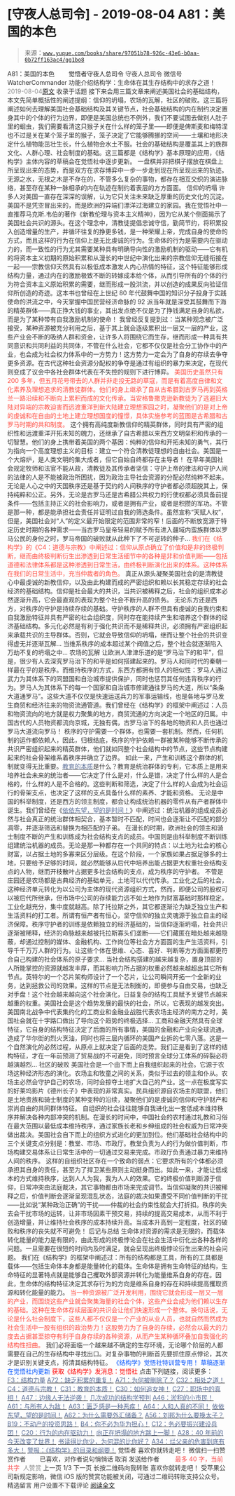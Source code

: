 # [守夜人总司令] - 2019-08-04 A81：美国的本色

> 来源：[`www.yuque.com/books/share/97051b78-926c-43e6-b0aa-0b72ff163ac4/gg1bo8`](https://www.yuque.com/books/share/97051b78-926c-43e6-b0aa-0b72ff163ac4/gg1bo8)

<ne-p id="520f42f3293818f927861ebbd5b15da4_p_0" data-lake-id="520f42f3293818f927861ebbd5b15da4_p_0"><ne-text id="ufac09187" style="color: rgb(51, 51, 51);">A81：美国的本色</ne-text></ne-p> <ne-p id="bf2b15588f39d8dc91fe5128785bfda3" data-lake-id="bf2b15588f39d8dc91fe5128785bfda3"><ne-text id="uabcde319" ne-fontsize="12" style="color: rgb(255, 255, 255);">原创</ne-text><ne-text id="ua5c4a802" ne-fontsize="14">觉悟者</ne-text><ne-text id="u9461859d" ne-fontsize="14">守夜人总司令</ne-text></ne-p> <ne-p id="718646d6d07cdb38be3289e86f3ed1dc" data-lake-id="718646d6d07cdb38be3289e86f3ed1dc"><ne-text id="u952eb023" ne-fontsize="14" ne-bold="true" style="color: rgb(51, 51, 51);">守夜人总司令</ne-text></ne-p> <ne-p id="ddd2f9303a340da4b1385fd2639e9ee7" data-lake-id="ddd2f9303a340da4b1385fd2639e9ee7"><ne-text id="ued12c530" ne-fontsize="14" style="color: rgb(51, 51, 51);">微信号</ne-text><ne-text id="u3794f773" ne-fontsize="14" style="color: rgb(51, 51, 51);">WatcherCommander</ne-text></ne-p> <ne-p id="bfdbf55a8c20d796da91823f794e7c44" data-lake-id="bfdbf55a8c20d796da91823f794e7c44"><ne-text id="u0448e53c" ne-fontsize="14" style="color: rgb(51, 51, 51);">功能介绍</ne-text><ne-text id="u742ad9d2" ne-fontsize="14" style="color: rgb(51, 51, 51);">结构学：生命体在其生存结构中的求存之道！</ne-text></ne-p> <ne-p id="ed02a7c89f22168260e57f93c8ed1e43" data-lake-id="ed02a7c89f22168260e57f93c8ed1e43"><ne-text id="u61c2d6e9" style="color: rgb(140, 140, 140);">2019-08-04</ne-text>[<ne-text id="ueba7d2b9" ne-fontsize="14">原文</ne-text>](https://mp.weixin.qq.com/s?__biz=MzAxNDk1NjI2Mw==&mid=2247484681&idx=1&sn=14ab50cf82c3d5292d20ca7f973ad595&chksm=9b8a2681acfdaf97b283b0951b639cf81ea2a17c001864032d326be505907930f9a03f8f949e&scene=27#wechat_redirect&cpage=327)</ne-p> <ne-p id="1ab060e07e38ad47fc9210e73bb4812a" data-lake-id="1ab060e07e38ad47fc9210e73bb4812a"><ne-text id="u04ad0c49" style="color: rgb(51, 51, 51);">收录于话题</ne-text></ne-p> <ne-p id="82f665627c2849453f43d7df980d9653" data-lake-id="82f665627c2849453f43d7df980d9653"><ne-text id="u114e04c5" style="color: rgb(51, 51, 51);">接下来会用三篇文章来阐述美国社会的基础结构，本文先简单概括性的阐述提纲：信仰的坍塌，农场的瓦解，社区的破败。这三篇将阐述如何去理解美国社会基础结构及其关键节点，社会基础结构的内在制约决定置身其中的个体的行为边界，即便是美国总统也不例外，我们不要试图去做别人肚子里的蛔虫，我们需要看清这只猴子关在什么样的笼子里——即便是俾斯麦和梅特涅也不过是关在某个笼子里的猴子，笼子决定了它能够腾挪的空间——土壤和地形决定什么植物能茁壮生长，什么植物会水土不服。社会的基础结构是覆盖其上的族群文化、人群心理、社会制度的基础。这三篇都是《结构学》基本原理的应用，《结构学》主体内容的草稿会在觉悟社中逐步更新。</ne-text></ne-p> <ne-p id="63f3ebb75554704d945537d278814e00" data-lake-id="63f3ebb75554704d945537d278814e00"><ne-text id="u910b4d01" ne-bold="true" style="color: rgb(51, 51, 51);">一盘棋并非把棋子摆放在棋盘上所呈现出来的态势，而是双方在求存博弈中一步一步走到现在所呈现出来的轨迹。无源之水，无根之木是不存在的，不管多么复杂的事物，都存在相互交织的演进脉络，甚至存在某种一脉相承的内在轨迹在制约着表层的方方面面。</ne-text></ne-p> <ne-p id="109a0e1515770a3a94b8647f7f339900" data-lake-id="109a0e1515770a3a94b8647f7f339900"><ne-text id="ud49ad9ca" ne-bold="true" style="color: rgb(51, 51, 51);">信仰的坍塌</ne-text></ne-p> <ne-p id="03a1ff89481bb5d107a220709d302767" data-lake-id="03a1ff89481bb5d107a220709d302767"><ne-text id="u31a05fb7" style="color: rgb(51, 51, 51);">许多人对美国一直存在深深的误解，认为它只关注未来缺乏厚重的历史文化的沉淀。美国不是凭空冒出来的，而是欧洲的异端们漂洋过海建立的家园。我在觉悟社中一直推荐马克斯.韦伯的著作《新教伦理与资本主义精神》，因为它从某个侧面揭示了美国社会共识的源头。在这个理念中，清教徒提倡忠诚守信，勤简节约，将积累投入创造增量的生产，并循环往复的挣更多钱，是一种荣耀上帝，完成自身的使命的方式，而且这样的行为在信仰上是无比虔诚的行为。生命体的行为是需要内在驱动力的，而一致性的行为尤其需要某种具有明确导向性的激励机制的驱动——</ne-text><ne-text id="ud7d98d85" ne-bold="true" style="color: rgb(51, 51, 51);">它有机的将资本主义初期的原始积累和从漫长的中世纪中演化出来的宗教信仰无缝衔接在一起——宗教信仰天然具有以极低成本激发人内心热情的特征，这个特征能够形成结构力量，通过内在的激励极致不断的转嫁成本给个体，从而引导所有的个体的行为符合资本主义原始积累的需要，继而形成一股洪流，并以创造的成果反向验证信仰所创造的奇迹。</ne-text><ne-text id="u0e8b2cfc" style="color: rgb(51, 51, 51);">这本书也曾经在上世纪 80 年代鼓舞中国的知识分子投身于实践使命的洪流之中，今天掌握中国民营经济命脉的 92 派当年就是深受其鼓舞而下海的精英群体——</ne-text><ne-text id="ub54eac89" ne-bold="true" style="color: rgb(51, 51, 51);">真正挣大钱的事业，其出发点绝不仅是为了挣钱满足自身的私欲，而是为了某种带有自我激励机制的使命！</ne-text></ne-p> <ne-p id="8d3ff81b77c2754d69f086297c820a00" data-lake-id="8d3ff81b77c2754d69f086297c820a00"><ne-text id="uac0e2ea9" style="color: rgb(51, 51, 51);">我曾经反复提到过：当某种观念被广泛接受，某种资源被充分利用之后，基于其上就会逐级累积出一层又一层的产业，这些产业会不断的吸纳人群和资金，让许多人将围绕它而生存，继而形成一种具有共同意识和共同利益的共同体，不管在什么社会，它都不仅仅是社会分工协作中的产业，也会成为社会权力体系中的一方势力！这方势力一定会为了自身的存续去争夺更多资源。在古代这种社会资源分配权的争夺是通过有组织的暴力来决定，在现代则变成了议会中各社会群体代表在不失控的规则下进行博弈。</ne-text></ne-p> <ne-p id="cf9f1d2758fd7645816420331a613827" data-lake-id="cf9f1d2758fd7645816420331a613827"><ne-text id="u3c5285f0" style="color: rgb(255, 76, 65);">美国历史虽然只有 200 多年，但五月花号带去的人群并非走投无路的草寇，而是有着高度自律和文化素养及理想追求的清教徒群体。他们的身上继承了自从古希腊到古罗马再到英格兰一路沿续和不断向上累积而成的文化传承。当安格鲁撒克逊新教徒为了逃避旧大陆对异端的宗教迫害而远渡重洋到新大陆建立理想家园之时，凝聚他们的是对上帝的虔诚和在自由的土地上建立理想国度的憧憬，具体实施参考的蓝图是古希腊和古罗马时期的共和制度。</ne-text></ne-p> <ne-p id="7c556afff1cdff3d4f9894d5f47a91fe" data-lake-id="7c556afff1cdff3d4f9894d5f47a91fe"><ne-text id="u00bafabd" style="color: rgb(51, 51, 51);">这个拥有高纯度新教信仰的精英群体，同时具有严密的组织性和远渡重洋开拓未知的魄力，还继承了自古希腊以来西方文明垒积和传承的一切智慧。他们的身上携带着美国的两个基因：纯粹的信仰和开拓未知的勇气，其行为指向一个高度理想主义的目标：建立一个符合清教徒理想的自由社会。美国是一个大熔炉，是人类文明的集大成者，但它自始自终都存在主导者！</ne-text></ne-p> <ne-p id="a888e21a018fc43e17096368e9cafff6" data-lake-id="a888e21a018fc43e17096368e9cafff6"><ne-text id="u5ef2e465" style="color: rgb(51, 51, 51);">在早年美国社会规定牧师和法官不能从政，清教徒及其传承者坚信：守护上帝的律法和守护人间的法律的人是不能被政治所困扰，因为政治主导社会资源的分配必然纯粹不起来。无论是人心之中的天国秩序还是基于契约的人间秩序的守护者都必须超脱其上，保持纯粹和公正。另外，无论是古罗马还是古希腊公共权力的行使权都必须具备前提条件——包括主持正义的社会影响力，或者是拥有产业，或者是积攒的军功。不管是那一种，都是能承担社会责任并证明过自我的筛选条件。虽然宣称“天赋人权”，但是，美国社会对“人”的定义最开始限定的范围非常的窄！后面的不断放宽源于特定历史时期的各种需求——当古罗马皇帝轻易的赋予所有进入疆域内蛮族群体以罗马公民的身份之时，罗马帝国的破败就从此种下了不可逆转的种子…</ne-text></ne-p> <ne-p id="31a14782e2e5a1c07a28038464a84651" data-lake-id="31a14782e2e5a1c07a28038464a84651"><ne-text id="u711dc574" style="color: rgb(255, 76, 65);">我们在《结构学》的《C4：道德与宗教》中阐述过：信仰从原点确立了价值和是非的终极判断，继而由终极判断衍生出渗透到日常生活细节中的各种是非和价值判断——包括道德和法律体系都是这种渗透到日常生活，由终极判断演化出来的体系。这种体系在我们的日常生活中，充当仲裁者的角色。</ne-text></ne-p> <ne-p id="4428bc9021212b849c01db0ef954e525" data-lake-id="4428bc9021212b849c01db0ef954e525"><ne-text id="u3f716622" ne-bold="true" style="color: rgb(51, 51, 51);">真正从源头凝聚美国社会的是清教徒心中最虔诚的新教信仰，以及由此构建而成的严密组织和赖以长其稳定存续的社会经济的基础结构。</ne-text><ne-text id="uc7a972ae" style="color: rgb(51, 51, 51);">信仰是社会最大的共识，当共识被稀释之后，社会的组织成本必然逐渐升高，它会最直观的表现为整个社会不断升高的债务。</ne-text></ne-p> <ne-p id="fc7acfc9fd8d13b74adf1c7562f16087" data-lake-id="fc7acfc9fd8d13b74adf1c7562f16087"><ne-text id="u5d40841e" style="color: rgb(51, 51, 51);">无论东方还是西方，对秩序的守护是持续存续的基础。守护秩序的人群不但具有虔诚的自我约束和自我激励特征并具有严密的社会组织度，同时存在能持续产生和培养这个群体的经济基础结构。多元化必然是有利于强化共识而不是稀释共识，必须拥有严密组织起来承载共识的主导群体。否则，它就会导致信仰的坍塌，继而让整个社会的共识变得虚无并逐渐瓦解… 当维系秩序的成本超过某个阀值之后，整个社会就逐渐陷入万劫不复的坍塌之中…</ne-text></ne-p> <ne-p id="6bbcb0fc2a1fbe8bbc292945a4cf9bf9" data-lake-id="6bbcb0fc2a1fbe8bbc292945a4cf9bf9"><ne-text id="uccbc8fc4" ne-bold="true" style="color: rgb(51, 51, 51);">农场的瓦解</ne-text></ne-p> <ne-p id="bc3840790bcc9a57abedb4b981769c06" data-lake-id="bc3840790bcc9a57abedb4b981769c06"><ne-text id="u62e8a8c8" style="color: rgb(51, 51, 51);">让欧洲人津津乐道的是“罗马治下的和平”，但是，很少有人去深究罗马治下的和平是如何搭建起来的。罗马人和同时代的秦朝一样最在乎的是秩序。而维持秩序的方式，东西方都拥有惊人的相似性：罗马人通过武力为其体系下的同盟国和自治城市提供保护，同时也惩罚其任何违背秩序的行为。罗马人为其体系下的每一个国家和自治城市修建通往罗马的大道，所以“条条大道通罗马”。这些大道不仅仅是快速运送兵力的军事运输线，也是各地与罗马发生商贸和经济往来的物资流通管道。我们曾经在《结构学》的框架中阐述过：</ne-text><ne-text id="u048ddabf" ne-bold="true" style="color: rgb(51, 51, 51);">人员和物资流向的地方就是权力聚集的地方，商贸流通的方向决定一个地区的归属。</ne-text><ne-text id="ub560b7a8" style="color: rgb(51, 51, 51);">中国古代的人员物资都流向京城，无独有偶，古罗马治下的各地的物资和人员也通过罗马大道流向罗马！</ne-text></ne-p> <ne-p id="44db9e226c6fc4fbd61056a5aedb4b26" data-lake-id="44db9e226c6fc4fbd61056a5aedb4b26"><ne-text id="u275f5b73" ne-bold="true" style="color: rgb(51, 51, 51);">秩序的守护需要一个群体，也需要一套机制。然而，任何机制的运作都依赖人，因此，归根结底，秩序的守护依赖一群被某种能够不断传承的共识严密组织起来的精英群体，他们就如同整个社会结构中的节点，这些节点构建起来的社会骨架维系着秩序并确立了边界。</ne-text></ne-p> <ne-p id="e70e2facfefd4314505efb9a071601d4" data-lake-id="e70e2facfefd4314505efb9a071601d4"><ne-text id="u5808a51f" style="color: rgb(51, 51, 51);">如此一来，产生和训练这个群体的机制就变得无比重要。</ne-text>[<ne-text id="ufebfac2e" style="color: rgb(87, 107, 149);">教育的本质</ne-text>](http://mp.weixin.qq.com/s?__biz=MzAxNDk1NjI2Mw==&mid=2247484645&idx=1&sn=0c19e963af345ec0d157348555f45482&chksm=9b8a276dacfdae7bb43eb0602bf7d9fdc827d0675a7350f893c5b3b43986de58782355a2065d&scene=21#wechat_redirect)<ne-text id="ub21a5874" style="color: rgb(51, 51, 51);">是什么？教育是统治群体的专利，它本质上是用来培养社会未来的统治者——它决定了什么是对，什么是错，决定了什么样的人是合格的，什么样的人是不合格的。这些判断和筛选，决定了什么样的人会成为社会运行的骨架支点，也决定了这样的支点具备什么样的素养、才能和资格。</ne-text></ne-p> <ne-p id="d1bb6cb25d24c7a8d8d648b9d6881057" data-lake-id="d1bb6cb25d24c7a8d8d648b9d6881057"><ne-text id="u8b83fbc9" style="color: rgb(51, 51, 51);">无论是中国的科举制度，还是西方的领主制度，都会让构成统治机器的零件从有产者群体中诞生。我们曾经在《</ne-text>[<ne-text id="u31479885" style="color: rgb(87, 107, 149);">依依东望，望的是时间！</ne-text>](http://mp.weixin.qq.com/s?__biz=MzAxNDk1NjI2Mw==&mid=2247483947&idx=1&sn=1dcdd529b9dad09a00b6e3e2b14c8245&chksm=9b8a21a3acfda8b5fe1dae1c8979dec0be990a569bc03372af815b4e0f08913e938d57aa6b25&scene=21#wechat_redirect)<ne-text id="u6b3d824e" style="color: rgb(51, 51, 51);">》中阐述过：统治机器的组成成员必然与社会真正的统治群体相契合，基本暂时不匹配，时间也会逐渐让不匹配的部分凋零，并逐渐筛选和替换为相匹配的子弟。</ne-text></ne-p> <ne-p id="7eb9835c87c4157430411e3c606960b6" data-lake-id="7eb9835c87c4157430411e3c606960b6"><ne-text id="ua014274b" style="color: rgb(51, 51, 51);">在漫长的时期，欧洲社会的领主和骑士制度不断的产生和训练成为社会结构支点的成员。中国则是由科举制度不断训练组建统治机器的成员。无论是那一种都存在一个共同的特点：以土地为社会的核心财富，以占据土地的多寡来区分层级。在这个阶段，一个家族如果占据足够多的土地，只要给予足够的时间，就必然能够从后代中培养出能占据更大权重社会结构支点的人物，继而开枝散叶占据更多社会结构的支点，成为秩序的守护者。</ne-text></ne-p> <ne-p id="bf2336da06a229cda3a43054346ab655" data-lake-id="bf2336da06a229cda3a43054346ab655"><ne-text id="ud7bc123f" style="color: rgb(51, 51, 51);">不管是庄园还是农场都是古典经济的基础单元，土地可以代代传承。工业化之后的社会，这种经济单元转化为以公司为主体的现代资源组织方式，然而，即便公司的股权可以被后代所继承，但市场中公司的存续能力远不如土地作为财富基础时那样稳定。工业化越充分，集中度就越高。除了托拉斯之外，其它都逐渐沦为缺乏独立生产和生活资料的打工者。所谓有恒产者有恒心，坚守信仰的独立灵魂源于独立自主的经济保障。秩序守护者的训练是依赖独立的经济基础的，当信仰逐渐坍塌，社会共识逐渐被稀释，经济的命脉越来越被托拉斯寡头们垄断——它们藏匿在暗处越来越隐蔽，却通过控制的媒体、金融机构、工作岗位等社会方方面面的生产生活资料，引导千千万万人群的行为。让这些个体在思维、心态、喜好、判断等方方面面都更符合自己构建的社会体系的原子要求…</ne-text></ne-p> <ne-p id="6af729b34ae04f42f942a76ac3cf7162" data-lake-id="6af729b34ae04f42f942a76ac3cf7162"><ne-text id="ua6b26d0b" style="color: rgb(51, 51, 51);">当社会结构搭建的越来越复杂，置身顶部的人所能掌控的资源就越发丰厚，而其影响力所占据的权重必然越来越超出其它所有节点。英特尔的一个芯片架构师设计了一个芯片，让公司瞬间开拓一个全新的业务，达到拯救公司的效果。这样的节点是无法制衡的，即便参与自由交易，也缺乏对手盘！这个社会越来越向这个社会演化，日益复杂的结构工具赋予关键节点越来越重的权重。美国社会是这个趋势发展的最快的社会，所以，它表现的越发突出。美国南北战争中代表集约化的工商业和金融业战胜代表农场主经济的南方之时，美国社会就在十字路口做出了导向这个趋势的终极选择…</ne-text></ne-p> <ne-p id="5dd574b6deb4f2b4fba51f13e66e33b6" data-lake-id="5dd574b6deb4f2b4fba51f13e66e33b6"><ne-text id="u72d71059" style="color: rgb(51, 51, 51);">工商和金融天然具有全球特征，它自身的结构特征决定了后面的所有事情，美国的金融和产业向全球流通，造成了华尔街的烈火烹油，同时也将三层内循环的美国产业拆的七零八落。这是一个自然演化的必然过程，从原点上就决定了后面的走势。我们正是看到了这样的结构特征，才在一年前预测了贸易战的不可避免，同时预言全球分工体系的碎裂必将越演越烈…</ne-text></ne-p> <ne-p id="667f46cae60abac18371b7629c1fe0cf" data-lake-id="667f46cae60abac18371b7629c1fe0cf"><ne-text id="uf91bab8f" ne-bold="true" style="color: rgb(51, 51, 51);">社区的破败</ne-text></ne-p> <ne-p id="45588d2d30bf2789ec2a1954e3da98cc" data-lake-id="45588d2d30bf2789ec2a1954e3da98cc"><ne-text id="u67bb2a67" style="color: rgb(51, 51, 51);">美国社会是一个由下而上自我组织起来的社会。它源于农场这种经济形态的演化。农场主和牧童之间的关系，类似于过去的领主和仆从。农场主必然会守护自己的农场，同时会掠夺土地扩大自己的产业。这一点在极度写实的好莱坞影片《德州长子》中表现的非常真实。民兵组织源自农场主的联盟，他们是土地贵族和骑士制度的某种变种的沿续，凝聚他们的是虔诚的信仰和守护财产和崇尚自由的共同群体特征。</ne-text></ne-p> <ne-p id="829f84f68eb5e2c19dc58bd7c81288db" data-lake-id="829f84f68eb5e2c19dc58bd7c81288db"><ne-text id="uff775352" style="color: rgb(51, 51, 51);">自组织的社会往往能够自我进化出一套低成本维持秩序并解决各种内部冲突的机制。在漫长的时间中，中国社会的农村通过礼教和习俗在最大范围以最低成本维持秩序，通过家族长老和乡绅组成的社会权威为日常冲突做出裁决。美国社会自下而上的组织方式进化的更加到位。他们基础社会结构中的三个关键支点分别是：教堂、市场、市政厅。教堂负责为人的行为做价值判断，市场构建交易体系让日常生活中的一切通过交易来完成。市政厅负责通过暴力来维持人间的秩序。</ne-text></ne-p> <ne-p id="9c2cccc15c123181a2d1a11ce744a324" data-lake-id="9c2cccc15c123181a2d1a11ce744a324"><ne-text id="ud867caee" style="color: rgb(51, 51, 51);">这样的自组织社区存在一个致命的弱点：它要求所有的个体都必须承担其自身的责任，甚至为了捍卫某些原则主动挺身而出。如此一来，才能让低成本的方式维持秩序，达到人人为我，我为人人的效果。它的终极价值判断源于信仰，日常冲突由法庭裁决，其它事物都由市场来完成调节。当信仰凝聚的共识被稀释之后，价值判断会逐渐呈现混乱状态，法庭的裁决如果遭受不同价值判断的干扰——比如说“某种政治正确”的干扰——仲裁的社会约束性就会大打折扣。秩序的失去会干扰市场的运转，让非市场因素干预交易，持续的提高交易成本，从而不利于创造增量，并让维持社会秩序的成本持续升高。当成本升高到一定程度，社区的破败和秩序的丧失就不可避免！</ne-text></ne-p> <ne-p id="03e0641ab54c335884cd9b2f24d5347b" data-lake-id="03e0641ab54c335884cd9b2f24d5347b"><ne-text id="uff0f2a4e" ne-bold="true" style="color: rgb(51, 51, 51);">后记与总结</ne-text></ne-p> <ne-p id="e324a08b1ca216e26905e5fdd01e7933" data-lake-id="e324a08b1ca216e26905e5fdd01e7933"><ne-text id="u964f7cde" style="color: rgb(51, 51, 51);">生命体对资源的需求是无限的，而载体转化能量的能力是有限的，由此形成的终极悖论会在社会生活中衍化出各种各样的问题。一旦需要在很短的时间内及时满足，就会呈现出终极悖论衍生出来的社会问题。</ne-text></ne-p> <ne-p id="f621223bf14aa11e417572ab66176fdf" data-lake-id="f621223bf14aa11e417572ab66176fdf"><ne-text id="uebcf5ee2" style="color: rgb(51, 51, 51);">我们在《结构学》的框架中阐述过：所有的结构都是工具，所有的工具都是载体——包括生命体本身都是能量转化的载体。生命体是拥有生命特征的结构，生命特征的显著特点就是能够自己攫取外部资源并转化为能量维系自身的存在。因此，生命体的结构特征决定其求存行为的方向是维系自身的存在和持续提高攫取资源和转化能量的能力。</ne-text></ne-p> <ne-p id="70b616711a886c67afba5b47e6547ac9" data-lake-id="70b616711a886c67afba5b47e6547ac9"><ne-text id="u00ae1de2" style="color: rgb(255, 76, 65);">当一种资源被广泛开发利用，围绕它就会形成一层又一层的产业，而围绕这些产业就会聚集海量的社会个体，这些产业会成为他们赖以生存的基础。这种在生命体存续层面的共识会让他们快速形成一个整体。换句话说，无论是什么社会制度下，这些人都不仅仅是一个产业的从业人员，也就自然而然成为社会生活中一股有组织的政治势力！这股势力为了自身的存续，必然会以最大的力度去占据甚至掠夺有利于自身存续的各种资源，从而产生某种循环叠加自我强化的结构性扭曲。</ne-text></ne-p> <ne-p id="53d6406935a64fd97d8d0b3170ef727c" data-lake-id="53d6406935a64fd97d8d0b3170ef727c"><ne-text id="u537ba4c9" ne-bold="true" style="color: rgb(51, 51, 51);">我们必将面临一个越来越不确定的生存环境，无论哪个阶层的人都需要在自己的生存结构中寻找出口。对复杂事物的判断首先要抓住原点悖论，其次才是识别关键支点，捋清其结构特征。</ne-text></ne-p> <ne-p id="e80dcfd2f2d5d2eab5156a62f05fbcfe" data-lake-id="e80dcfd2f2d5d2eab5156a62f05fbcfe" ne-alignment="center"><ne-text id="u457562a0" ne-fontsize="13" style="color: rgb(0, 82, 255);">《结构学》觉悟社特训营专用！</ne-text></ne-p> <ne-p id="3ba55cd95a7975e5bcf5e045ec95044e" data-lake-id="3ba55cd95a7975e5bcf5e045ec95044e" ne-alignment="center"><ne-text id="u1e9ddd80" ne-fontsize="13" style="color: rgb(0, 82, 255);">草稿逐渐在觉悟社内更新</ne-text></ne-p> <ne-p id="27a662b97577a225901090e7fb959dc3" data-lake-id="27a662b97577a225901090e7fb959dc3" ne-alignment="center"><ne-text id="ue1a99c20" style="color: rgb(255, 0, 0);">获取《结构学》发消息</ne-text><ne-text id="uf5709250" ne-bold="true" style="color: rgb(255, 0, 0);">：觉悟社</ne-text></ne-p>  <ne-p id="4cef90739307e1ada4284131881a01d4" data-lake-id="4cef90739307e1ada4284131881a01d4" ne-alignment="center"><ne-card data-card-name="image" data-card-type="inline" id="kOW2F" data-event-boundary="card" style="color: rgb(51, 51, 51);"><ne-p id="df099f32ea973d7390957682583395b4" data-lake-id="df099f32ea973d7390957682583395b4"><ne-text id="u8b9dc656" ne-fontsize="13" style="color: rgb(51, 51, 51);">点击下列链接，阅读更多：</ne-text></ne-p> <ne-p id="a19baadfc216b98fbdeffcd79e44813a" data-lake-id="a19baadfc216b98fbdeffcd79e44813a">[<ne-text id="u546d9cda" ne-fontsize="13" ne-bold="true" style="color: rgb(87, 107, 149);">F3：结构力量</ne-text>](http://mp.weixin.qq.com/s?__biz=MzAxNDk1NjI2Mw==&mid=2247484256&idx=1&sn=f10d9c530bfd6ea08b25d4bec657c13a&chksm=9b8a20e8acfda9fee057f2df26790f905c898132cac91d833d14e636edb00c20514d63189a88&scene=21#wechat_redirect)</ne-p> <ne-p id="8a40b1fbd672a21e3bedfbde1c1e954c" data-lake-id="8a40b1fbd672a21e3bedfbde1c1e954c">[<ne-text id="uaf9a447a" ne-fontsize="13" ne-bold="true" style="color: rgb(87, 107, 149);">A72：缺乏积累的重复！</ne-text>](http://mp.weixin.qq.com/s?__biz=MzAxNDk1NjI2Mw==&mid=2247484672&idx=1&sn=896a9fed6423a716c368989b5a11045c&chksm=9b8a2688acfdaf9e180280733ee596097c88cfadc440b709a0935b4f7497d972a03b74f8bd2d&scene=21#wechat_redirect)</ne-p> <ne-p id="06e3055f6748f89597bfc3f2168426aa" data-lake-id="06e3055f6748f89597bfc3f2168426aa">[<ne-text id="u2b4d0153" ne-fontsize="13" ne-bold="true" style="color: rgb(87, 107, 149);">A71：为何被删除了？</ne-text>](http://mp.weixin.qq.com/s?__biz=MzAxNDk1NjI2Mw==&mid=2247484668&idx=1&sn=06e2af18dadf47754ad4f5be1cdfcb03&chksm=9b8a2774acfdae62f3380761dbc586fea5a31f99b639d367a556553c30cee786197a3f4473ba&scene=21#wechat_redirect)</ne-p> <ne-p id="c7cc8e75259f41313cec71cc5b5fac75" data-lake-id="c7cc8e75259f41313cec71cc5b5fac75">[<ne-text id="u335ab2e2" ne-fontsize="13" ne-bold="true" style="color: rgb(87, 107, 149);">C32：相处之道！</ne-text>](http://mp.weixin.qq.com/s?__biz=MzAxNDk1NjI2Mw==&mid=2247484658&idx=1&sn=32943edb605fea344e437efb5cd77ed6&chksm=9b8a277aacfdae6cc8e9d256f960d07226086e0d020d68893af2a8b5391771e66626b0d086aa&scene=21#wechat_redirect)</ne-p> <ne-p id="4849540620dd0772ddc087a4a35bc9a6" data-lake-id="4849540620dd0772ddc087a4a35bc9a6">[<ne-text id="u7919cff1" ne-fontsize="13" ne-bold="true" style="color: rgb(87, 107, 149);">C4：道德与宗教！</ne-text>](http://mp.weixin.qq.com/s?__biz=MzAxNDk1NjI2Mw==&mid=2247484608&idx=1&sn=49b58f2f27c117c1c42e6270e8d2d8c2&chksm=9b8a2748acfdae5ea3d03e3a9843d183498241c03b0d57b01b9c315e23757604fd0e1bfdb96f&scene=21#wechat_redirect)</ne-p> <ne-p id="e20cef0ee98bb1b423c071739cbcbba3" data-lake-id="e20cef0ee98bb1b423c071739cbcbba3">[<ne-text id="ud65a7533" ne-fontsize="13" ne-bold="true" style="color: rgb(87, 107, 149);">C31：教育的本质！</ne-text>](http://mp.weixin.qq.com/s?__biz=MzAxNDk1NjI2Mw==&mid=2247484645&idx=1&sn=0c19e963af345ec0d157348555f45482&chksm=9b8a276dacfdae7bb43eb0602bf7d9fdc827d0675a7350f893c5b3b43986de58782355a2065d&scene=21#wechat_redirect)</ne-p> <ne-p id="fec40dbac9f0789b584b4dc4137b352c" data-lake-id="fec40dbac9f0789b584b4dc4137b352c">[<ne-text id="u9996e853" ne-fontsize="13" ne-bold="true" style="color: rgb(87, 107, 149);">C30：如何追女神！</ne-text>](http://mp.weixin.qq.com/s?__biz=MzAxNDk1NjI2Mw==&mid=2247484588&idx=1&sn=de5c95495cc04bcfe8644c3c2bc025c3&chksm=9b8a2724acfdae3286a142c2de506a7494e2d7aa50c990c0e159cedab07b5287040f286dfac6&scene=21#wechat_redirect)</ne-p> <ne-p id="a950622328f78387965ff8d9130f8d79" data-lake-id="a950622328f78387965ff8d9130f8d79">[<ne-text id="ue1b75d01" ne-fontsize="13" ne-bold="true" style="color: rgb(87, 107, 149);">C27：职场中的真相！</ne-text>](http://mp.weixin.qq.com/s?__biz=MzAxNDk1NjI2Mw==&mid=2247484554&idx=1&sn=fec6641c1838970ea6d16cfe1a68f9e1&chksm=9b8a2702acfdae14e71017ee02594f3b47abc738b773bc3dbd5e80968dccae0e90f17977a339&scene=21#wechat_redirect)</ne-p> <ne-p id="4ee15de6f1553a6500e5679b9a6174b8" data-lake-id="4ee15de6f1553a6500e5679b9a6174b8">[<ne-text id="u1e68fde5" ne-fontsize="13" ne-bold="true" style="color: rgb(87, 107, 149);">A47：边缘人无法逆袭！</ne-text>](http://mp.weixin.qq.com/s?__biz=MzAxNDk1NjI2Mw==&mid=2247484476&idx=1&sn=42cd8e7b62b1c430768fe9583a9715b4&chksm=9b8a27b4acfdaea2f7ac778f91e72c9b69a725224a18c6d576f3de7caf0ff91a040bf5622645&scene=21#wechat_redirect)</ne-p> <ne-p id="4dd30e89c25d2d7e70bff0d8181cc8f8" data-lake-id="4dd30e89c25d2d7e70bff0d8181cc8f8">[<ne-text id="uc3d4605c" ne-fontsize="13" ne-bold="true" style="color: rgb(87, 107, 149);">几次成功的结构学预判</ne-text>](http://mp.weixin.qq.com/s?__biz=MzAxNDk1NjI2Mw==&mid=2247484266&idx=1&sn=02ab915e029cbe24d91712f741b3f37c&chksm=9b8a20e2acfda9f4498a5c76204c101ab26e7311f2fb7d3043de108d4ff6e18d72a1c889a569&scene=21#wechat_redirect)</ne-p> <ne-p id="d0892dc6279db7468d36dc72552191c3" data-lake-id="d0892dc6279db7468d36dc72552191c3">[<ne-text id="u7ac9cfc9" ne-fontsize="13" ne-bold="true" style="color: rgb(87, 107, 149);">A46：淤积的小市民！</ne-text>](http://mp.weixin.qq.com/s?__biz=MzAxNDk1NjI2Mw==&mid=2247484472&idx=1&sn=f5df702c026dbb04688151086cdf7493&chksm=9b8a27b0acfdaea6ed5b712d94b3725bf8e322b39101916f48f935c102c433e9c7239b596c9f&scene=21#wechat_redirect)</ne-p> <ne-p id="7962746301277f965df1c7872a6a7520" data-lake-id="7962746301277f965df1c7872a6a7520">[<ne-text id="u83e5ccf3" ne-fontsize="13" ne-bold="true" style="color: rgb(87, 107, 149);">A61：与所有人为敌！</ne-text>](http://mp.weixin.qq.com/s?__biz=MzAxNDk1NjI2Mw==&mid=2247484601&idx=1&sn=c80e839436bd78047d0f5ea3c9e69890&chksm=9b8a2731acfdae27acc75952e866e0642eea99cb2acfeab4101e209ecc728fd94eb2adc7434c&scene=21#wechat_redirect)</ne-p> <ne-p id="621349e83c2a6ae1d4a38c08613b9526" data-lake-id="621349e83c2a6ae1d4a38c08613b9526">[<ne-text id="uf079d4f5" ne-fontsize="13" ne-bold="true" style="color: rgb(87, 107, 149);">A63：匮乏感是一种恶疾！</ne-text>](http://mp.weixin.qq.com/s?__biz=MzAxNDk1NjI2Mw==&mid=2247484613&idx=1&sn=67f0957ae7ffa817652c3cb9f14a13b9&chksm=9b8a274dacfdae5b9fb0ddc58544dec9a94900fe1baab61b6b4d00236965579c32b8fd7e1e63&scene=21#wechat_redirect)</ne-p> <ne-p id="dc0478d8e1b962d01417092a67def4ef" data-lake-id="dc0478d8e1b962d01417092a67def4ef">[<ne-text id="u33c49d7c" ne-fontsize="13" ne-bold="true" style="color: rgb(87, 107, 149);">A64：人和人真的不同！</ne-text>](http://mp.weixin.qq.com/s?__biz=MzAxNDk1NjI2Mw==&mid=2247484618&idx=1&sn=ef99e3ee9800a28ff0f36ea6977f2133&chksm=9b8a2742acfdae5455f0f4c75f66030655dee2432d9b54ed40cc125ff86625cfda817fadfbd2&scene=21#wechat_redirect)</ne-p> <ne-p id="c5123b74b392aa5134fdf8a3f54e8bb9" data-lake-id="c5123b74b392aa5134fdf8a3f54e8bb9">[<ne-text id="u4152787f" ne-fontsize="13" ne-bold="true" style="color: rgb(87, 107, 149);">依依东望，望的是时间！</ne-text>](http://mp.weixin.qq.com/s?__biz=MzAxNDk1NjI2Mw==&mid=2247483947&idx=1&sn=1dcdd529b9dad09a00b6e3e2b14c8245&chksm=9b8a21a3acfda8b5fe1dae1c8979dec0be990a569bc03372af815b4e0f08913e938d57aa6b25&scene=21#wechat_redirect)</ne-p> <ne-p id="ec3d9bcb8669ca614fe4d138e1acf6a9" data-lake-id="ec3d9bcb8669ca614fe4d138e1acf6a9">[<ne-text id="u18606120" ne-fontsize="13" ne-bold="true" style="color: rgb(87, 107, 149);">A62：为什么需要外汇储备？</ne-text>](http://mp.weixin.qq.com/s?__biz=MzAxNDk1NjI2Mw==&mid=2247484604&idx=1&sn=2217abffb62dc6bd2fd19929e13f745c&chksm=9b8a2734acfdae22952edbb235321e2d155694f0b44635f4c6e612365cf0f7302d5683d89c6a&scene=21#wechat_redirect)</ne-p> <ne-p id="fc367102eee055c01e92de5cbafda64c" data-lake-id="fc367102eee055c01e92de5cbafda64c">[<ne-text id="u97221e1a" ne-fontsize="13" ne-bold="true" style="color: rgb(87, 107, 149);">A56：刘邦为什么要换太子？</ne-text>](http://mp.weixin.qq.com/s?__biz=MzAxNDk1NjI2Mw==&mid=2247484574&idx=1&sn=5ed4d23f15b1523357c663394fe17eed&chksm=9b8a2716acfdae0067c043e7f714afa42a672e6d43d777dff978f561399710e4a4f977a43ede&scene=21#wechat_redirect)</ne-p> <ne-p id="4b63460c4eef16c2a769d9aa0d3d1677" data-lake-id="4b63460c4eef16c2a769d9aa0d3d1677">[<ne-text id="u356fef15" ne-fontsize="13" ne-bold="true" style="color: rgb(87, 107, 149);">B19：不动产的投资思路！</ne-text>](http://mp.weixin.qq.com/s?__biz=MzAxNDk1NjI2Mw==&mid=2247484650&idx=1&sn=36687887ab7cd444fd324c3906b8d54a&chksm=9b8a2762acfdae74b83a146bdd8994b81cb9879b3de5caa870c13c6253ad22b2f5c42b0fe59a&scene=21#wechat_redirect)</ne-p> <ne-p id="a962b81e56ec5537ac4ed68bb2f8ab51" data-lake-id="a962b81e56ec5537ac4ed68bb2f8ab51">[<ne-text id="u5edae7b4" ne-fontsize="13" ne-bold="true" style="color: rgb(87, 107, 149);">B4：你不必为华为担心！</ne-text>](http://mp.weixin.qq.com/s?__biz=MzIzMDYwOTM0Mg==&mid=2247483951&idx=1&sn=7850925e07db502ec2116efe0211318f&chksm=e8b19afedfc613e816bdef573343dbe2127c92d828c071510a8a8b9cb98384cdc7a6dbf8fbdd&scene=21#wechat_redirect)</ne-p> <ne-p id="3c28d786ef7f535660f3a9cb55a4307d" data-lake-id="3c28d786ef7f535660f3a9cb55a4307d">[<ne-text id="u2a73bb4b" ne-fontsize="13" ne-bold="true" style="color: rgb(87, 107, 149);">C12：务必要振兴建设兵团！</ne-text>](http://mp.weixin.qq.com/s?__biz=MzAxNDk1NjI2Mw==&mid=2247484193&idx=1&sn=88c86597191d0c97a411f9ea6f7b7c5d&chksm=9b8a20a9acfda9bfae819e8e42531fe6d523dd244ef0fc0c0787ab812540108c181f7ec2ffa9&scene=21#wechat_redirect)</ne-p> <ne-p id="fd352b0debab50a4064f82cc8ef9e589" data-lake-id="fd352b0debab50a4064f82cc8ef9e589">[<ne-text id="u067cda53" ne-fontsize="13" ne-bold="true" style="color: rgb(87, 107, 149);">C20：行为的内在驱动力！</ne-text>](https://mp.weixin.qq.com/s?__biz=MzIzMDYwOTM0Mg==&mid=2247484003&idx=1&sn=a62ddbccc64f9f19890c0dff9605b6f7&scene=21#wechat_redirect)</ne-p> <ne-p id="fc901a789292f7eb40170333bc640517" data-lake-id="fc901a789292f7eb40170333bc640517">[<ne-text id="u33251abf" ne-fontsize="13" ne-bold="true" style="color: rgb(87, 107, 149);">向正在坍塌的地方踹上一脚！</ne-text>](http://mp.weixin.qq.com/s?__biz=MzAxNDk1NjI2Mw==&mid=2247483789&idx=1&sn=5e44b7b524c3dc4bb7705f49ed0a44a3&chksm=9b8a2205acfdab139e4b1d44ef6702b09c9fbf79505340205d13fbdaa33207a997f54bee0e97&scene=21#wechat_redirect)</ne-p> <ne-p id="821a236a2d789fd60837ac70cf964996" data-lake-id="821a236a2d789fd60837ac70cf964996">[<ne-text id="u9572b105" ne-fontsize="13" ne-bold="true" style="color: rgb(87, 107, 149);">A28：40 年前的今天改变了世界！</ne-text>](http://mp.weixin.qq.com/s?__biz=MzAxNDk1NjI2Mw==&mid=2247484305&idx=1&sn=34b19d12210bf9f765c6eb615b787ac6&chksm=9b8a2019acfda90fff45ea8c17ccb37c75e04c7420ad9b303a0fb0069110cee644e6f592d95f&scene=21#wechat_redirect)</ne-p> <ne-p id="45b1f3167f93e226045a46a0792a6a66" data-lake-id="45b1f3167f93e226045a46a0792a6a66">[<ne-text id="u98055683" ne-fontsize="13" ne-bold="true" style="color: rgb(87, 107, 149);">书读得比你少，为何混的比你好？</ne-text>](http://mp.weixin.qq.com/s?__biz=MzAxNDk1NjI2Mw==&mid=2247484296&idx=1&sn=b0e0f11f50023aa8a20e8eeb51d39e10&chksm=9b8a2000acfda916885455b30687e2f18099abba31c78b2fabb95ca1b89ddc40f2415317d368&scene=21#wechat_redirect)</ne-p> <ne-p id="9e46b9e7da116df46a95b664d6ae0a79" data-lake-id="9e46b9e7da116df46a95b664d6ae0a79">[<ne-text id="u398f58fb" ne-fontsize="13" ne-bold="true" style="color: rgb(87, 107, 149);">A34：烂父亲的危害到底有多大！</ne-text>](http://mp.weixin.qq.com/s?__biz=MzAxNDk1NjI2Mw==&mid=2247484348&idx=1&sn=944a6aac1e8035011b56508ea74fb48e&chksm=9b8a2034acfda922b803681a568bf7b75ce8342cf507080d2e636098b7ee9dfc1391836f7341&scene=21#wechat_redirect)</ne-p> <ne-p id="25d24193f7387400f039aa417a9852f1" data-lake-id="25d24193f7387400f039aa417a9852f1">[<ne-text id="u77d9815c" ne-fontsize="13" ne-bold="true" style="color: rgb(87, 107, 149);">警报：《结构学》的目录和纲要！</ne-text>](http://mp.weixin.qq.com/s?__biz=MzAxNDk1NjI2Mw==&mid=2247484593&idx=1&sn=5ec84d78201320511260f18a170dd539&chksm=9b8a2739acfdae2f3f64efc39512bdba6569eb8ebbe4da30839c1116ed7f9e2e6ffcad864cc2&scene=21#wechat_redirect)</ne-p> <ne-p id="9bca40a1b79ce8bb12c309d03d4e103c" data-lake-id="9bca40a1b79ce8bb12c309d03d4e103c"><ne-text id="udade623f" style="color: rgb(51, 51, 51);">觉悟者</ne-text></ne-p> <ne-p id="b188ae463b91061e0a159f5898d908fd" data-lake-id="b188ae463b91061e0a159f5898d908fd"><ne-text id="u486f8010" style="color: rgb(51, 51, 51);">喜欢你就转走吧！</ne-text></ne-p> <ne-p id="2b2853da075e27b533cc52c331ea22be" data-lake-id="2b2853da075e27b533cc52c331ea22be"><ne-text id="uadca90c9" ne-bold="true" style="color: rgb(51, 51, 51);">微信扫一扫赞赏作者</ne-text><ne-text id="uda40e2ca" ne-bold="true" style="color: rgb(255, 255, 255);">赞赏</ne-text></ne-p> <ne-p id="f5997bd51375ec5a076b84a37212ee82" data-lake-id="f5997bd51375ec5a076b84a37212ee82"><ne-text id="u0919b705" style="color: rgb(51, 51, 51);">已喜欢，</ne-text><ne-text id="u8fdac47e">对作者说句悄悄话</ne-text></ne-p> <ne-p id="244ae7035726adbe359d45149e58febe" data-lake-id="244ae7035726adbe359d45149e58febe"><ne-text id="u62a14aad" style="color: rgb(51, 51, 51);">取消</ne-text></ne-p> <ne-p id="76458e65887f52dbd21e0ab6dec5c8c9" data-lake-id="76458e65887f52dbd21e0ab6dec5c8c9"><ne-text id="uea737f5b" ne-fontsize="14" ne-bold="true" style="color: rgb(51, 51, 51);">发送给作者</ne-text></ne-p> <ne-p id="27dc9d15ab05408d03acf1055352ade3" data-lake-id="27dc9d15ab05408d03acf1055352ade3"><ne-text id="u840bc444" ne-bold="true" style="color: rgb(255, 255, 255);">发送</ne-text></ne-p> <ne-p id="f29a84134d8f5db28598a3b38d3737df" data-lake-id="f29a84134d8f5db28598a3b38d3737df"><ne-text id="ue0b4588e" ne-fontsize="13" style="color: rgb(250, 81, 81);">最多 40 字，当前共字</ne-text></ne-p> <ne-p id="f3f465e0f20acde984a28f6e72fb01ca" data-lake-id="f3f465e0f20acde984a28f6e72fb01ca"><ne-text id="u15eb1568" style="color: rgb(136, 136, 136);"> 人赞赏</ne-text></ne-p> <ne-p id="4ae95453d3ba4b9230c728a5556ad716" data-lake-id="4ae95453d3ba4b9230c728a5556ad716"><ne-text id="uf119191b" style="color: rgb(51, 51, 51);">上一页</ne-text> <ne-text id="u4070fa5e">1</ne-text><ne-text id="ua2d783c7" style="color: rgb(51, 51, 51);">/3 下一页</ne-text></ne-p> <ne-p id="13b225bcd4b9886b243fda6327a1af2b" data-lake-id="13b225bcd4b9886b243fda6327a1af2b"><ne-text id="u24cccc39" style="color: rgb(51, 51, 51);">长按二维码向我转账</ne-text></ne-p> <ne-p id="10013f7d3bafb07b0f1e5697ec3e8127" data-lake-id="10013f7d3bafb07b0f1e5697ec3e8127"><ne-text id="u13df46db" style="color: rgb(51, 51, 51);">喜欢你就转走吧！</ne-text></ne-p> <ne-p id="d9dc2a0c67cff2c610e11dcf22b5ea39" data-lake-id="d9dc2a0c67cff2c610e11dcf22b5ea39"><ne-text id="ua4ff3f1d" style="color: rgb(51, 51, 51);">受苹果公司新规定影响，微信 iOS 版的赞赏功能被关闭，可通过二维码转账支持公众号。</ne-text></ne-p> <ne-h3 id="H5Vx4" data-lake-id="H5Vx4"><ne-heading-ext><ne-heading-anchor></ne-heading-anchor><ne-heading-fold></ne-heading-fold></ne-heading-ext><ne-heading-content><ne-text id="u6b5be396" ne-fontsize="16" style="color: rgb(51, 51, 51);">精选留言</ne-text></ne-heading-content></ne-h3> <ne-p id="dbe22e8e3073e8e566564deeeb57dc55" data-lake-id="dbe22e8e3073e8e566564deeeb57dc55"><ne-text id="u4cc38337" style="color: rgb(51, 51, 51);">用户设置不下载评论</ne-text></ne-p> <ne-p id="5499ef7c14013f68cb36ae541063b910" data-lake-id="5499ef7c14013f68cb36ae541063b910">[<ne-text id="u92d6dff5">阅读全文</ne-text>](https://articles.zsxq.com/id_941d248w5sqd.html)</ne-p></ne-card></ne-p>